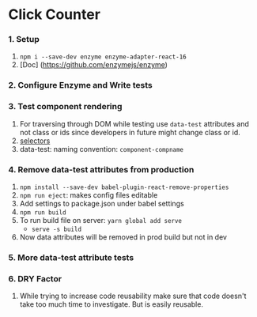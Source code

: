 # Click Counter

### 1. Setup
1. `npm i --save-dev enzyme enzyme-adapter-react-16`
2. [Doc] (https://github.com/enzymejs/enzyme)

### 2. Configure Enzyme and Write tests

### 3. Test component rendering
1. For traversing through DOM while testing use `data-test` attributes and not class or ids since developers in future might change class or id.
2. [selectors](https://enzymejs.github.io/enzyme/docs/api/selector)
3. data-test: naming convention: `component-compname`

### 4. Remove data-test attributes from production
1. `npm install --save-dev babel-plugin-react-remove-properties`
2. `npm run eject`: makes config files editable
3. Add settings to package.json under babel settings
4. `npm run build`
5. To run build file on server: `yarn global add serve`
    * `serve -s build`
6. Now data attributes will be removed in prod build but not in dev

### 5. More data-test attribute tests

### 6. DRY Factor
1. While trying to increase code reusability make sure that code doesn't take too much time to investigate. But is easily reusable.

